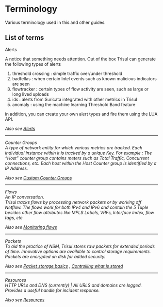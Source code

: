 # Terminology

Various terminology used in this and other guides.

## List of terms

Alerts  
  
A notice that something needs attention. Out of the box Trisul can
generate the following types of alerts

1.  threshold crossing : simple traffic over/under threshold
2.  badfellas : when certain Intel events such as known malicious
    indicators are seen
3.  flowtracker : certain types of flow activity are seen, such as large
    or long lived uploads
4.  ids : alerts from Suricata integrated with other metrics in Trisul
5.  anomaly : using the machine learning Threshold Band feature

in addition, you can create your own alert types and fire them using the
LUA API.

<i class='fa fa-chain'/> Also see [Alerts](/docs/ug/alerts/index.html)

------------------------------------------------------------------------

Counter Groups  
A type of network entity for which various metrics are tracked. Each
individual instance within it is tracked by a unique Key. For example :
The “Host” counter group contains meters such as Total Traffic,
Concurrent connections, etc. Each host within the *Host* Counter group
is identified by a IP Address.

<i class='fa fa-chain'/> Also see [Custom Counter
Groups](/docs/ug/cg/custom.html)

------------------------------------------------------------------------

Flows  
An IP conversation.  
Trisul tracks flows by processing network packets or by working off
Netflow. The flows work for both IPv4 and IPv6 and contain the 5 Tuple
besides other flow attributes like MPLS Labels, VRFs, Interface Index,
flow tags, etc

<i class='fa fa-chain'/> Also see [Monitoring
flows](/docs/ug/flow/index.html)

------------------------------------------------------------------------

Packets  
To aid the practice of NSM, Trisul stores raw packets for extended
periods of time. Innovative options are available to control storage
requirements. Packets are encrypted on disk for added security.

<i class='fa fa-chain'/> Also see [Packet storage
basics](/docs/ug/caps/fullcontent.html) , [Controlling what is
stored](/docs/ug/caps/packetstorage.html)

------------------------------------------------------------------------

Resources  
HTTP URLs and DNS (currently) \| All URLS and domains are logged.
Provides a useful handle for incident response.

<i class='fa fa-chain'/> Also see
[Resources](/docs/ug/resources/url.html)
